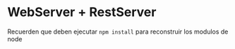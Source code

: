 # WebServer + RestServer

Recuerden que deben ejecutar ```npm install``` para reconstruir los modulos de node
